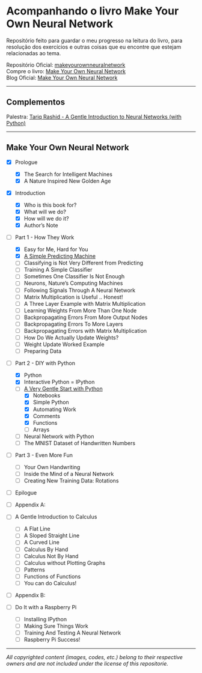 # **Acompanhando o livro Make Your Own Neural Network**
Repositório feito para guardar o meu progresso na leitura do livro, para resolução dos exercícios e outras coisas que eu encontre que estejam relacionadas ao tema.

Repositório Oficial: [makeyourownneuralnetwork](https://github.com/makeyourownneuralnetwork/makeyourownneuralnetwork)    
Compre o livro: [Make Your Own Neural Network](https://www.amazon.com/Make-Your-Own-Neural-Network/dp/1530826608/r)  
Blog Oficial: [Make Your Own Neural Network](http://makeyourownneuralnetwork.blogspot.com/)    
_________________________________________________
## **Complementos**
Palestra: [Tariq Rashid - A Gentle Introduction to Neural Networks (with Python)](https://www.youtube.com/watch?v=b7oYqAlX_Bo)    
_________________________________________________
## **Make Your Own Neural Network**    
- [x] Prologue
  - [x] The Search for Intelligent Machines    
  - [x] A Nature Inspired New Golden Age

- [x] Introduction
  - [x] Who is this book for?
  - [x] What will we do?
  - [x] How will we do it?
  - [x] Author’s Note

- [ ] Part 1 - How They Work
  - [x] Easy for Me, Hard for You
  - [x] [A Simple Predicting Machine](https://github.com/jeffersonjpr/Acompanhando-o-Livro-MYONN/tree/main/resolucoes/Part%201%20-%20A%20Simple%20Predicting%20Machine)
  - [ ] Classifying is Not Very Different from Predicting
  - [ ] Training A Simple Classifier
  - [ ] Sometimes One Classifier Is Not Enough
  - [ ] Neurons, Nature’s Computing Machines
  - [ ] Following Signals Through A Neural Network
  - [ ] Matrix Multiplication is Useful .. Honest!
  - [ ] A Three Layer Example with Matrix Multiplication
  - [ ] Learning Weights From More Than One Node
  - [ ] Backpropagating Errors From More Output Nodes
  - [ ] Backpropagating Errors To More Layers
  - [ ] Backpropagating Errors with Matrix Multiplication
  - [ ] How Do We Actually Update Weights?
  - [ ] Weight Update Worked Example
  - [ ] Preparing Data

- [ ] Part 2 - DIY with Python
  - [x] Python
  - [x] Interactive Python = IPython
  - [ ] [A Very Gentle Start with Python](https://github.com/jeffersonjpr/Acompanhando-o-Livro-MYONN/tree/main/resolucoes/Part%202%20-%20DIY%20with%20Python/A%20Very%20Gentle%20Start%20with%20Python)
    - [x] Notebooks
    - [x] Simple Python
    - [x] Automating Work
    - [x] Comments
    - [x] Functions
    - [ ] Arrays
  - [ ] Neural Network with Python
  - [ ] The MNIST Dataset of Handwritten Numbers

- [ ] Part 3 - Even More Fun
  - [ ] Your Own Handwriting
  - [ ] Inside the Mind of a Neural Network
  - [ ] Creating New Training Data: Rotations

- [ ] Epilogue

- [ ] Appendix A:
- [ ] A Gentle Introduction to Calculus
  - [ ] A Flat Line
  - [ ] A Sloped Straight Line
  - [ ] A Curved Line
  - [ ] Calculus By Hand
  - [ ] Calculus Not By Hand
  - [ ] Calculus without Plotting Graphs
  - [ ] Patterns
  - [ ] Functions of Functions
  - [ ] You can do Calculus!

- [ ] Appendix B:
- [ ] Do It with a Raspberry Pi
  - [ ] Installing IPython
  - [ ] Making Sure Things Work
  - [ ] Training And Testing A Neural Network
  - [ ] Raspberry Pi Success!
_________________________________________________
*All copyrighted content (images, codes, etc.) belong to their respective owners and are not included under the license of this repositorie.*
